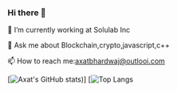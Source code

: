 ### Hi there 👋
🔭 I’m currently working at Solulab Inc 

💬 Ask me about Blockchain,crypto,javascript,c++

📫 How to reach me:axatbhardwaj@outlooi.com


[![Axat's GitHub stats](https://github-readme-stats.vercel.app/api?username=axatbhardwaj&show_icons=true&theme=dark))]      [![Top Langs](https://github-readme-stats.vercel.app/api/top-langs/?username=axatbhardwaj)


<!--
**axatbhardwaj/axatbhardwaj** is a ✨ _special_ ✨ repository because its `README.md` (this file) appears on your GitHub profile.

Here are some ideas to get you started:

- 🔭 I’m currently working on ...
- 🌱 I’m currently learning javascript , ethereum
- 👯 I’m looking to collaborate on ...
- 🤔 I’m looking for help with ...
- 
- 😄 Pronouns: ...
- ⚡ Fun fact: ...
-->
